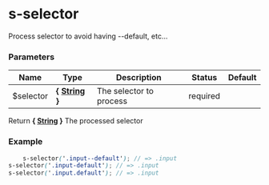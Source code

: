 # s-selector

Process selector to avoid having --default, etc...

### Parameters

| Name       | Type                                                                                                  | Description             | Status   | Default |
| ---------- | ----------------------------------------------------------------------------------------------------- | ----------------------- | -------- | ------- |
| \$selector | **{ [String](http://www.sass-lang.com/documentation/file.SASS_REFERENCE.html#sass-script-strings) }** | The selector to process | required |

Return **{ [String](http://www.sass-lang.com/documentation/file.SASS_REFERENCE.html#sass-script-strings) }** The processed selector

### Example

```scss
	s-selector('.input--default'); // => .input
s-selector('.input-default'); // => .input
s-selector('.input.default'); // => .input
```
